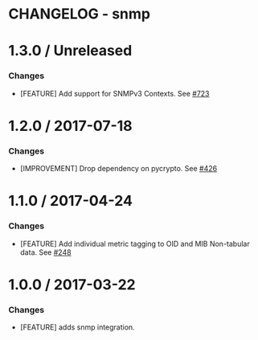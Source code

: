 # CHANGELOG - snmp

1.3.0 / Unreleased
==================

### Changes

* [FEATURE] Add support for SNMPv3 Contexts. See [#723][]

1.2.0 / 2017-07-18
==================

### Changes

* [IMPROVEMENT] Drop dependency on pycrypto. See [#426][]

1.1.0 / 2017-04-24
==================

### Changes

* [FEATURE] Add individual metric tagging to OID and MIB Non-tabular data. See [#248][]

1.0.0 / 2017-03-22
==================

### Changes

* [FEATURE] adds snmp integration.

<!--- The following link definition list is generated by PimpMyChangelog --->
[#248]: https://github.com/DataDog/integrations-core/issues/248
[#426]: https://github.com/DataDog/integrations-core/issues/426
[#723]: https://github.com/DataDog/integrations-core/issues/723